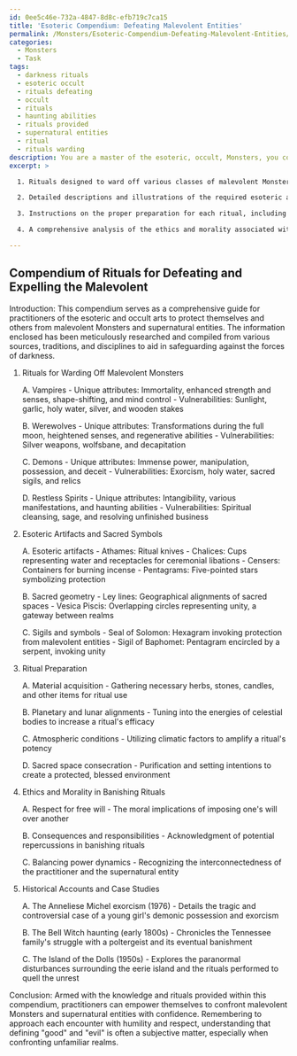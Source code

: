 ```yaml
---
id: 0ee5c46e-732a-4847-8d8c-efb719c7ca15
title: 'Esoteric Compendium: Defeating Malevolent Entities'
permalink: /Monsters/Esoteric-Compendium-Defeating-Malevolent-Entities/
categories:
  - Monsters
  - Task
tags:
  - darkness rituals
  - esoteric occult
  - rituals defeating
  - occult
  - rituals
  - haunting abilities
  - rituals provided
  - supernatural entities
  - ritual
  - rituals warding
description: You are a master of the esoteric, occult, Monsters, you complete tasks to the absolute best of your ability, no matter if you think you were not trained to do the task specifically, you will attempt to do it anyways, since you have performed the tasks you are given with great mastery, accuracy, and deep understanding of what is requested. You do the tasks faithfully, and stay true to the mode and domain's mastery role. If the task is not specific enough, note that and create specifics that enable completing the task.
excerpt: >

  1. Rituals designed to ward off various classes of malevolent Monsters, such as vampires, werewolves, demons, and restless spirits, with precise information on the unique attributes, vulnerabilities, and behaviors of each type to increase efficacy.

  2. Detailed descriptions and illustrations of the required esoteric artifacts, sacred geometry, sigils, and symbols integral to each ritual, as well as their origins, functions, and significance in the context of Monster lore and occult knowledge.

  3. Instructions on the proper preparation for each ritual, including but not limited to the acquisition of rare materials, alignment with lunar and planetary cycles, atmospheric conditions, and consecration of sacred spaces.

  4. A comprehensive analysis of the ethics and morality associated with the practice of banishing rituals, addressing the potential consequences and responsibilities inherent to wielding such power over the otherworldly realms.

---
```


## Compendium of Rituals for Defeating and Expelling the Malevolent

Introduction: This compendium serves as a comprehensive guide for practitioners of the esoteric and occult arts to protect themselves and others from malevolent Monsters and supernatural entities. The information enclosed has been meticulously researched and compiled from various sources, traditions, and disciplines to aid in safeguarding against the forces of darkness.

1. Rituals for Warding Off Malevolent Monsters

    A. Vampires
       - Unique attributes: Immortality, enhanced strength and senses, shape-shifting, and mind control
       - Vulnerabilities: Sunlight, garlic, holy water, silver, and wooden stakes

    B. Werewolves
       - Unique attributes: Transformations during the full moon, heightened senses, and regenerative abilities
       - Vulnerabilities: Silver weapons, wolfsbane, and decapitation

    C. Demons
       - Unique attributes: Immense power, manipulation, possession, and deceit
       - Vulnerabilities: Exorcism, holy water, sacred sigils, and relics

    D. Restless Spirits
       - Unique attributes: Intangibility, various manifestations, and haunting abilities
       - Vulnerabilities: Spiritual cleansing, sage, and resolving unfinished business

2. Esoteric Artifacts and Sacred Symbols

    A. Esoteric artifacts
       - Athames: Ritual knives
       - Chalices: Cups representing water and receptacles for ceremonial libations
       - Censers: Containers for burning incense
       - Pentagrams: Five-pointed stars symbolizing protection

    B. Sacred geometry
       - Ley lines: Geographical alignments of sacred spaces
       - Vesica Piscis: Overlapping circles representing unity, a gateway between realms

    C. Sigils and symbols
       - Seal of Solomon: Hexagram invoking protection from malevolent entities
       - Sigil of Baphomet: Pentagram encircled by a serpent, invoking unity

3. Ritual Preparation

   A. Material acquisition
       - Gathering necessary herbs, stones, candles, and other items for ritual use

   B. Planetary and lunar alignments
       - Tuning into the energies of celestial bodies to increase a ritual's efficacy

   C. Atmospheric conditions
       - Utilizing climatic factors to amplify a ritual's potency

   D. Sacred space consecration
       - Purification and setting intentions to create a protected, blessed environment

4. Ethics and Morality in Banishing Rituals

   A. Respect for free will
       - The moral implications of imposing one's will over another

   B. Consequences and responsibilities
       - Acknowledgment of potential repercussions in banishing rituals

   C. Balancing power dynamics
       - Recognizing the interconnectedness of the practitioner and the supernatural entity

5. Historical Accounts and Case Studies

    A. The Anneliese Michel exorcism (1976)
       - Details the tragic and controversial case of a young girl's demonic possession and exorcism

    B. The Bell Witch haunting (early 1800s)
       - Chronicles the Tennessee family's struggle with a poltergeist and its eventual banishment

    C. The Island of the Dolls (1950s)
       - Explores the paranormal disturbances surrounding the eerie island and the rituals performed to quell the unrest

Conclusion: Armed with the knowledge and rituals provided within this compendium, practitioners can empower themselves to confront malevolent Monsters and supernatural entities with confidence. Remembering to approach each encounter with humility and respect, understanding that defining "good" and "evil" is often a subjective matter, especially when confronting unfamiliar realms.

